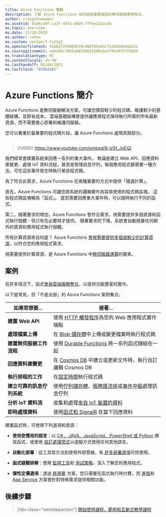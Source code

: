 ```yaml
---
title: Azure Functions 概觀
description: 了解 Azure Functions 如何協助建置強固的無伺服器應用程式。
author: craigshoemaker
ms.assetid: 01d6ca9f-ca3f-44fa-b0b9-7ffee115acd4
ms.topic: overview
ms.date: 11/20/2020
ms.author: cshoe
ms.custom: contperf-fy21q2
ms.openlocfilehash: 41b627259d84539c868f95eb3cf33db5dbdab52c
ms.sourcegitcommit: aeba98c7b85ad435b631d40cbe1f9419727d5884
ms.translationtype: HT
ms.contentlocale: zh-TW
ms.lasthandoff: 01/04/2021
ms.locfileid: "97862401"
---
```

# <a name="introduction-to-azure-functions"></a>Azure Functions 簡介

Azure Functions 是無伺服器解決方案，可讓您撰寫較少的程式碼、維護較少的基礎結構，並節省成本。 雲端基礎結構會提供讓應用程式保持執行所需的所有最新資源，而不需要擔心部署和維護伺服器。

您可以著重於最重要的程式碼片段，讓 Azure Functions 處理其餘部分。<br /><br />

> [!VIDEO https://www.youtube.com/embed/8-jz5f_JyEQ]

我們經常會建置系統來回應一系列的重大事件。 無論是建立 Web API、回應資料庫變更、處理 IoT 資料流程，甚至是管理訊息佇列，每個應用程式都需要一種方法，可在這些事件發生時執行某些程式碼。

為了符合此需求，Azure Functions 在兩種重要的方式中提供「隨選計算」。

首先，Azure Functions 可讓您將系統的邏輯實作為容易使用的程式碼區塊。 這些程式碼區塊稱為「函式」。 當您需要回應重大事件時，可以隨時執行不同的函式。

第二，隨著要求的增加，Azure Functions 會符合需求，視需要提供多個資源和函式執行個體 - 但只有在必要時才提供。 隨著要求的下降，系統會自動捨棄任何額外的資源和應用程式執行個體。

所有計算資源來自何處？ Azure Functions [會視需要提供多個或較少的計算資源](./functions-scale.md)，以符合您的應用程式需求。

視需要提供計算資源，是 Azure Functions 中[無伺服器運算](https://azure.microsoft.com/solutions/serverless/)的要素。

## <a name="scenarios"></a>案例

在許多情況下，函式[會與雲端服務整合](./functions-triggers-bindings.md)，以提供功能豐富的實作。

以下是常見，但「不是全部」的 Azure Functions 案例集合。

| 如果您想要... | 接著... |
| --- | --- |
| **建置 Web API** | 使用 [HTTP 觸發程序](./functions-bindings-http-webhook.md)為您的 Web 應用程式實作端點 |
| **處理檔案上傳** | 在 [Blob 儲存體](./functions-bindings-storage-blob.md)中上傳或變更檔案時執行程式碼 |
| **建置無伺服器工作流程** | 使用 [Durable Functions](./durable/durable-functions-overview.md) 將一系列函式鏈結在一起 |
| **回應資料庫變更** | 在 [Cosmos DB](./functions-bindings-cosmosdb-v2.md) 中建立或更新文件時，執行自訂邏輯 Cosmos DB |
| **執行排程的工作** | 在[設定時間](./functions-bindings-timer.md)執行程式碼 |
| **建立可靠的訊息佇列系統** | 使用[佇列儲存體](./functions-bindings-storage-queue.md)、[服務匯流排](./functions-bindings-service-bus.md)或[事件中樞](./functions-bindings-event-hubs.md)處理訊息佇列 |
| **分析 IoT 資料流** | 收集和處理[來自 IoT 裝置的資料](./functions-bindings-event-iot.md) |
| **即時處理資料** | 使用[函式和 SignalR](./functions-bindings-signalr-service.md) 在當下回應資料 |

建置函式時，可使用下列選項和資源：

- **使用您慣用的語言**：以 [C# 、JAVA、JavaScript、PowerShell 或 Python](./supported-languages.md) 撰寫函式，或使用 [自訂處理常式](./functions-custom-handlers.md)以虛擬方式使用任何其他語言。

- **自動化部署**：從工具型方法到使用外部管線，有 [許多部署選項](./functions-deployment-technologies.md)可供使用。

- **函式疑難排解**：使用 [監視工具](./functions-monitoring.md)和 [測試策略](./functions-test-a-function.md)，深入了解您的應用程式。

- **彈性定價選項**：透過 [耗用量](./pricing.md) 方案，您只需要在函式執行時付費，而 [進階](./pricing.md)和 [App Service](./pricing.md) 方案會針對特殊需求提供相關功能。

## <a name="next-steps"></a>後續步驟

> [!div class="nextstepaction"]
> [開始使用課程、範例和互動式教學課程](./functions-get-started.md)
